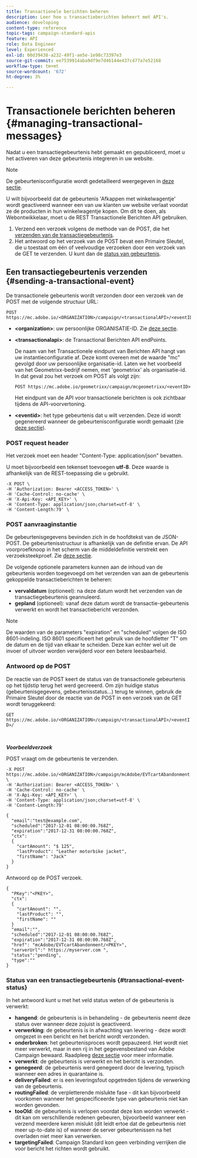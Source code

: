 ```yaml
---
title: Transactionele berichten beheren
description: Leer hoe u transactieberichten beheert met API's.
audience: developing
content-type: reference
topic-tags: campaign-standard-apis
feature: API
role: Data Engineer
level: Experienced
exl-id: 00d39438-a232-49f1-ae5e-1e98c73397e3
source-git-commit: ee7539914aba9df9e7d46144e437c477a7e52168
workflow-type: tm+mt
source-wordcount: '672'
ht-degree: 3%

---
```


# Transactionele berichten beheren {#managing-transactional-messages}

Nadat u een transactiegebeurtenis hebt gemaakt en gepubliceerd, moet u het activeren van deze gebeurtenis integreren in uw website.

>[!NOTE]
>
>De gebeurtenisconfiguratie wordt gedetailleerd weergegeven in [deze sectie](../../channels/using/configuring-transactional-event.md).

U wilt bijvoorbeeld dat de gebeurtenis &#39;Afkappen met winkelwagentje&#39; wordt geactiveerd wanneer een van uw klanten uw website verlaat voordat ze de producten in hun winkelwagentje kopen. Om dit te doen, als Webontwikkelaar, moet u de REST Transactionele Berichten API gebruiken.

1. Verzend een verzoek volgens de methode van de POST, die het [verzenden van de transactiegebeurtenis](#sending-a-transactional-event).
1. Het antwoord op het verzoek van de POST bevat een Primaire Sleutel, die u toestaat om één of veelvoudige verzoeken door een verzoek van de GET te verzenden. U kunt dan de [status van gebeurtenis](#transactional-event-status).

## Een transactiegebeurtenis verzenden {#sending-a-transactional-event}

De transactionele gebeurtenis wordt verzonden door een verzoek van de POST met de volgende structuur URL:

```
POST https://mc.adobe.io/<ORGANIZATION>/campaign/<transactionalAPI>/<eventID>
```

* **&lt;organization>**: uw persoonlijke ORGANISATIE-ID. Zie [deze sectie](../../api/using/must-read.md).

* **&lt;transactionalapi>**: de Transactional Berichten API endPoints.

  De naam van het Transactionele eindpunt van Berichten API hangt van uw instantieconfiguratie af. Deze komt overeen met de waarde &quot;mc&quot; gevolgd door uw persoonlijke organisatie-id. Laten we het voorbeeld van het Geometrixx-bedrijf nemen, met &#39;geometrixx&#39; als organisatie-id. In dat geval zou het verzoek om POST als volgt zijn:

  `POST https://mc.adobe.io/geometrixx/campaign/mcgeometrixx/<eventID>`

  Het eindpunt van de API voor transactionele berichten is ook zichtbaar tijdens de API-voorvertoning.

* **&lt;eventid>**: het type gebeurtenis dat u wilt verzenden. Deze id wordt gegenereerd wanneer de gebeurtenisconfiguratie wordt gemaakt (zie [deze sectie](../../channels/using/configuring-transactional-event.md#creating-an-event)).

### POST request header

Het verzoek moet een header &quot;Content-Type: application/json&quot; bevatten.

U moet bijvoorbeeld een tekenset toevoegen **utf-8**. Deze waarde is afhankelijk van de REST-toepassing die u gebruikt.

```
-X POST \
-H 'Authorization: Bearer <ACCESS_TOKEN>' \
-H 'Cache-Control: no-cache' \
-H 'X-Api-Key: <API_KEY>' \
-H 'Content-Type: application/json;charset=utf-8' \
-H 'Content-Length:79' \
```

### POST aanvraaginstantie

De gebeurtenisgegevens bevinden zich in de hoofdtekst van de JSON-POST. De gebeurtenisstructuur is afhankelijk van de definitie ervan. De API voorproefknoop in het scherm van de middeldefinitie verstrekt een verzoeksteekproef. Zie [deze sectie](../../channels/using/publishing-transactional-event.md#previewing-and-publishing-the-event).

De volgende optionele parameters kunnen aan de inhoud van de gebeurtenis worden toegevoegd om het verzenden van aan de gebeurtenis gekoppelde transactieberichten te beheren:

* **vervaldatum** (optioneel): na deze datum wordt het verzenden van de transactiegebeurtenis geannuleerd.
* **gepland** (optioneel): vanaf deze datum wordt de transactie-gebeurtenis verwerkt en wordt het transactiebericht verzonden.

>[!NOTE]
>
>De waarden van de parameters &quot;expiration&quot; en &quot;scheduled&quot; volgen de ISO 8601-indeling. ISO 8601 specificeert het gebruik van de hoofdletter &quot;T&quot; om de datum en de tijd van elkaar te scheiden. Deze kan echter wel uit de invoer of uitvoer worden verwijderd voor een betere leesbaarheid.

### Antwoord op de POST

De reactie van de POST keert de status van de transactionele gebeurtenis op het tijdstip terug het werd gecreeerd. Om zijn huidige status (gebeurtenisgegevens, gebeurtenisstatus...) terug te winnen, gebruik de Primaire Sleutel door de reactie van de POST in een verzoek van de GET wordt teruggekeerd:

`GET https://mc.adobe.io/<ORGANIZATION>/campaign/<transactionalAPI>/<eventID>/`

<br/>

***Voorbeeldverzoek***

POST vraagt om de gebeurtenis te verzenden.

```
-X POST https://mc.adobe.io/<ORGANIZATION>/campaign/mcAdobe/EVTcartAbandonment \
-H 'Authorization: Bearer <ACCESS_TOKEN>' \
-H 'Cache-Control: no-cache' \
-H 'X-Api-Key: <API_KEY>' \
-H 'Content-Type: application/json;charset=utf-8' \
-H 'Content-Length:79'

{
  "email":"test@example.com",
  "scheduled":"2017-12-01 08:00:00.768Z",
  "expiration":"2017-12-31 08:00:00.768Z",
  "ctx":
  {
    "cartAmount": "$ 125",
    "lastProduct": "Leather motorbike jacket",
    "firstName": "Jack"
  }
}
```

Antwoord op de POST verzoek.

```
{
  "PKey":"<PKEY>",
  "ctx":
  {
    "cartAmount": "",
    "lastProduct": "",
    "firstName": ""
  }
  "email":"",
  "scheduled":"2017-12-01 08:00:00.768Z",
  "expiration":"2017-12-31 08:00:00.768Z",
  "href": "mcAdobe/EVTcartAbandonment/<PKEY>",
  "serverUrl":" https://myserver.com ",
  "status":"pending",
  "type":""
}
```

### Status van een transactiegebeurtenis {#transactional-event-status}

In het antwoord kunt u met het veld status weten of de gebeurtenis is verwerkt:

* **hangend**: de gebeurtenis is in behandeling - de gebeurtenis neemt deze status over wanneer deze zojuist is geactiveerd.
* **verwerking**: de gebeurtenis is in afwachting van levering - deze wordt omgezet in een bericht en het bericht wordt verzonden.
* **onderbroken**: het gebeurtenisproces wordt gepauzeerd. Het wordt niet meer verwerkt, maar in een rij in het gegevensbestand van Adobe Campaign bewaard. Raadpleeg [deze sectie](../../channels/using/publishing-transactional-message.md#suspending-a-transactional-message-publication) voor meer informatie.
* **verwerkt**: de gebeurtenis is verwerkt en het bericht is verzonden.
* **genegeerd**: de gebeurtenis werd genegeerd door de levering, typisch wanneer een adres in quarantaine is.
* **deliveryFailed**: er is een leveringsfout opgetreden tijdens de verwerking van de gebeurtenis.
* **routingFailed**: de verpletterende mislukte fase - dit kan bijvoorbeeld voorkomen wanneer het gespecificeerde type van gebeurtenis niet kan worden gevonden.
* **tooOld**: de gebeurtenis is verlopen voordat deze kon worden verwerkt - dit kan om verschillende redenen gebeuren, bijvoorbeeld wanneer een verzend meerdere keren mislukt (dit leidt ertoe dat de gebeurtenis niet meer up-to-date is) of wanneer de server gebeurtenissen na het overladen niet meer kan verwerken.
* **targetingFailed**: Campaign Standard kon geen verbinding verrijken die voor bericht het richten wordt gebruikt.
